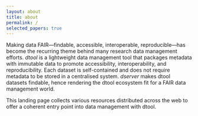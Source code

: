 ```yaml
---
layout: about
title: about
permalink: /
selected_papers: true
---
```


Making data FAIR—findable, accessible, interoperable, reproducible—has become the recurring theme behind many research
data management efforts. _dtool_ is a lightweight data management tool that packages metadata with immutable data to
promote accessibility, interoperability, and reproducibility. Each dataset is self-contained and does not require
metadata to be stored in a centralised system. _dserver_ makes dtool datasets findable, hence rendering the dtool
ecosystem fit for a FAIR data management world.

This landing page collects various resources distributed across the web to offer a coherent entry point into data
management with dtool.
